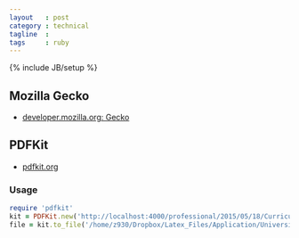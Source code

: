 ```yaml
---
layout   : post
category : technical
tagline  :
tags     : ruby
---
```

{% include JB/setup %}


## Mozilla Gecko

- [developer.mozilla.org: Gecko](https://developer.mozilla.org/en-US/docs/Mozilla/Gecko)


## PDFKit

- [pdfkit.org](http://pdfkit.org/)

### Usage

~~~ruby
require 'pdfkit'
kit = PDFKit.new('http://localhost:4000/professional/2015/05/18/Curriculum')
file = kit.to_file('/home/z930/Dropbox/Latex_Files/Application/University/Hochschule_Aalen/pdfkit/Curriculum.pdf')
~~~
